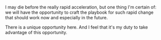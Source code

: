 I may die before the really rapid acceleration, but one thing I'm certain of: we will have the opportunity to craft the playbook for such rapid change that should work now and especially in the future.

There is a unique opportunity here. And I feel that it's my duty to take advantage of this opportunity.